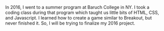 In 2016, I went to a summer program at Baruch College in NY. I took a coding class during that program which taught us little bits of HTML, CSS, and Javascript. I learned how to create a game similar to Breakout, but never finished it. So, I will be trying to finalize my 2016 project.